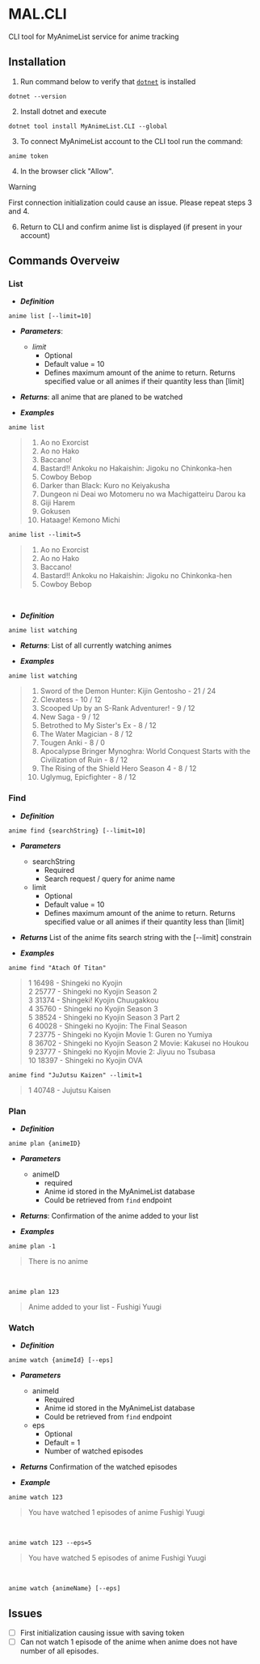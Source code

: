 # MAL.CLI
CLI tool for MyAnimeList service for anime tracking

## Installation

1. Run command below to verify that [`dotnet`](https://learn.microsoft.com/en-us/dotnet/core/install/) is installed
```console
dotnet --version
```
2. Install dotnet and execute
```console
dotnet tool install MyAnimeList.CLI --global
```
3. To connect MyAnimeList account to the CLI tool run the command:
```console
anime token
```
4. In the browser click "Allow".
> [!WARNING]
> First connection initialization could cause an issue. Please repeat steps 3 and 4.
6. Return to CLI and confirm anime list is displayed (if present in your account)

## Commands Overveiw

### List

* **_Definition_**
```console
anime list [--limit=10]
```
* **_Parameters_**:
  * _limit_
    * Optional
    * Default value = 10
    * Defines maximum amount of the anime to return. Returns specified value or all animes if their quantity less than [limit]

* **_Returns_**: all anime that are planed to be watched

* **_Examples_**

```console
anime list
```
> 1. Ao no Exorcist
> 2. Ao no Hako
> 3. Baccano!
> 4. Bastard!! Ankoku no Hakaishin: Jigoku no Chinkonka-hen
> 5. Cowboy Bebop
> 6. Darker than Black: Kuro no Keiyakusha
> 7. Dungeon ni Deai wo Motomeru no wa Machigatteiru Darou ka
> 8. Giji Harem
> 9. Gokusen
> 10. Hataage! Kemono Michi

```console
anime list --limit=5
```
> 1. Ao no Exorcist
> 2. Ao no Hako
> 3. Baccano!
> 4. Bastard!! Ankoku no Hakaishin: Jigoku no Chinkonka-hen
> 5. Cowboy Bebop

</br>

* **_Definition_**
```console
anime list watching
```
* **_Returns_**: List of all currently watching animes

* **_Examples_**
```console
anime list watching
```
> 1. Sword of the Demon Hunter: Kijin Gentosho - 21 / 24
> 2. Clevatess - 10 / 12
> 3. Scooped Up by an S-Rank Adventurer! - 9 / 12
> 4. New Saga - 9 / 12
> 5. Betrothed to My Sister's Ex - 8 / 12
> 6. The Water Magician - 8 / 12
> 7. Tougen Anki - 8 / 0
> 8. Apocalypse Bringer Mynoghra: World Conquest Starts with the Civilization of Ruin - 8 / 12
> 9. The Rising of the Shield Hero Season 4 - 8 / 12
> 10. Uglymug, Epicfighter - 8 / 12


### Find

* **_Definition_**
```console
anime find {searchString} [--limit=10]
```

* **_Parameters_**
  * searchString
    * Required
    * Search request / query for anime name
  * limit
    * Optional
    * Default value = 10
    * Defines maximum amount of the anime to return. Returns specified value or all animes if their quantity less than [limit]   

* **_Returns_** List of the anime fits search string with the [--limit] constrain

* **_Examples_**
```console
anime find "Atach Of Titan"
```

> 1 16498 - Shingeki no Kyojin \
> 2 25777 - Shingeki no Kyojin Season 2 \
> 3 31374 - Shingeki! Kyojin Chuugakkou \
> 4 35760 - Shingeki no Kyojin Season 3 \
> 5 38524 - Shingeki no Kyojin Season 3 Part 2 \
> 6 40028 - Shingeki no Kyojin: The Final Season \
> 7 23775 - Shingeki no Kyojin Movie 1: Guren no Yumiya \
> 8 36702 - Shingeki no Kyojin Season 2 Movie: Kakusei no Houkou \
> 9 23777 - Shingeki no Kyojin Movie 2: Jiyuu no Tsubasa \
> 10 18397 - Shingeki no Kyojin OVA

```console
anime find "JuJutsu Kaizen" --limit=1
```
> 1 40748 - Jujutsu Kaisen

### Plan

* **_Definition_**
```CLI
anime plan {animeID}
```

* **_Parameters_**
  * animeID
    * required
    * Anime id stored in the MyAnimeList database
    * Could be retrieved from `find` endpoint
   
* **_Returns_**: Confirmation of the anime added to your list

* **_Examples_**
```console
anime plan -1
```
> There is no anime

</br>

```console
anime plan 123
```
> Anime added to your list - Fushigi Yuugi

### Watch
* **_Definition_**
``` console
anime watch {animeId} [--eps]
```
* **_Parameters_**
  * animeId
    * Required
    * Anime id stored in the MyAnimeList database
    * Could be retrieved from `find` endpoint
  * eps
    * Optional
    * Default = 1
    * Number of watched episodes

* **_Returns_** Confirmation of the watched episodes

* **_Example_**
```console
anime watch 123
```
> You have watched  1 episodes of anime Fushigi Yuugi

</br>

```console
anime watch 123 --eps=5
```
> You have watched  5 episodes of anime Fushigi Yuugi

</br>

```
anime watch {animeName} [--eps]
```

## Issues
- [ ] First initialization causing issue with saving token
- [ ] Can not watch 1 episode of the anime when anime does not have number of all episodes.
